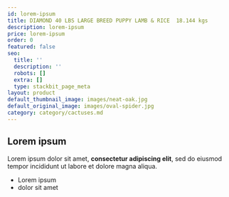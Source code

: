 ```yaml
---
id: lorem-ipsum
title: DIAMOND 40 LBS LARGE BREED PUPPY LAMB & RICE  18.144 kgs
description: lorem-ipsum
price: lorem-ipsum
order: 0
featured: false
seo:
  title: ''
  description: ''
  robots: []
  extra: []
  type: stackbit_page_meta
layout: product
default_thumbnail_image: images/neat-oak.jpg
default_original_image: images/oval-spider.jpg
category: category/cactuses.md
---
```

## Lorem ipsum

Lorem ipsum dolor sit amet, **consectetur adipiscing elit**, sed do eiusmod tempor incididunt ut labore et dolore magna aliqua.

- Lorem ipsum
- dolor sit amet